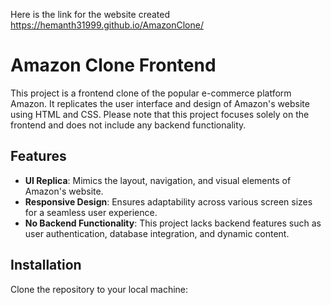 Here is the link for the website created <a href="https://hemanth31999.github.io/AmazonClone/" target="_blank">https://hemanth31999.github.io/AmazonClone/</a>
# Amazon Clone Frontend

This project is a frontend clone of the popular e-commerce platform Amazon. It replicates the user interface and design of Amazon's website using HTML and CSS. 
Please note that this project focuses solely on the frontend and does not include any backend functionality.

## Features

- **UI Replica**: Mimics the layout, navigation, and visual elements of Amazon's website.
- **Responsive Design**: Ensures adaptability across various screen sizes for a seamless user experience.
- **No Backend Functionality**: This project lacks backend features such as user authentication, database integration, and dynamic content.

## Installation

Clone the repository to your local machine:

